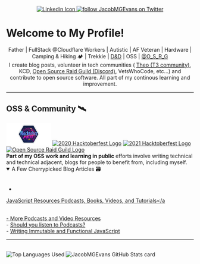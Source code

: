 <p align="center">
  <a href="https://www.linkedin.com/in/jacob-m-g-evans/"
    ><img
      alt="Linkedin Icon"
      src="https://www.freepnglogos.com/uploads/linkedin-blue-style-logo-png-0.png"
      height="20"
    />
  </a>
  <a
    href="https://twitter.com/JacobMGEvans?ref_src=twsrc%5Etfw"
    class="twitter-follow-button"
  >
    <img
      src="https://img.shields.io/twitter/follow/JacobMGEvans?style=social"
      alt="follow JacobMGEvans on Twitter"
    />
  </a>
</p>

<h1 class="text-3xl font-bold underline">Welcome to My Profile!</h1>

<center>
  Father | FullStack @Cloudflare Workers | Autistic | AF Veteran | Hardware |
  Camping & Hiking 🏕️ | Trekkie |
  <a href="http://twitch.tv/jacobmgevans">D&D</a> | OSS |
  <a href="https://twitter.com/O_S_R_G">@O_S_R_G</a>
  <br />
  I create blog posts, volunteer in tech communities (
  <a href="t3.gg/discord">Theo (T3 community)</a>, KCD,
  <a href="https://discord.gg/urQuPURusm">Open Source Raid Guild (Discord)</a>,
  VetsWhoCode, etc...) and contribute to open source software. All part of my
  continous learning and improvement.
</center>

<hr />

<h2>OSS & Community 🛰️</h2>
<span>
  <a href="https://dev.to/jacobmgevans"
    ><img
      src="https://github.com/JacobMGEvans/JacobMGEvans/raw/main/assets/hacktoberfest.png"
      alt="2019 Hacktoberfest Logo"
      height="60"
  /></a>
  <a href="https://dev.to/jacobmgevans"
    ><img
      src="https://res.cloudinary.com/practicaldev/image/fetch/s--Lojm4XAD--/c_imagga_scale,f_auto,fl_progressive,h_900,q_auto,w_1600/https://dev-to-uploads.s3.amazonaws.com/i/9g2loqfoe84qeh8qqpa4.png"
      alt="2020 Hacktoberfest Logo"
      height="60"
  /></a>
  <a href="https://dev.to/jacobmgevans"
    ><img
      src="https://res.cloudinary.com/practicaldev/image/fetch/s--S16JKqF1--/c_imagga_scale,f_auto,fl_progressive,h_420,q_auto,w_1000/https://dev-to-uploads.s3.amazonaws.com/uploads/articles/usrb72jmn6idi0121np5.png"
      alt="2021 Hacktoberfest Logo"
      height="60"
  /></a>
  <a href="https://osrg.t3.gg">
    <img
      src="https://osrg.t3.gg/assets/logo-full.svg"
      alt="Open Source Raid Guild Logo"
      height="60"
    />
  </a>
</span>
<br />
<b>Part of my OSS work and learning in public</b> efforts involve writing
technical and technical adjacent, blogs for people to benefit from, including
myself.

<details open>
  <summary>A Few Cherrypicked Blog Articles 🗃️</summary>
  <br />

  -
  <a
    href="https://dev.to/jacobmgevans/javascript-resources-podcasts-books-videos-and-tutorials-4a6e"
    >JavaScript Resources Podcasts, Books, Videos, and Tutorials</a
  >
  <br />
  -
  <a
    href="https://dev.to/jacobmgevans/more-podcasts-and-video-programming-resources-5a8k"
    >More Podcasts and Video Resources</a
  >
  <br />
  -
  <a href="https://dev.to/jacobmgevans/should-you-listen-to-podcasts-4m5j"
    >Should you listen to Podcasts?</a
  >
  <br />
  -
  <a
    href="https://dev.to/jacobmgevans/writing-immutable-javascript-why-how-3if6"
    >Writing Immutable and Functional JavaScript</a
  >
</details>

<hr />
<br />

<span>
  <img
    src="https://github-readme-stats.vercel.app/api/top-langs/?username=jacobmgevans&layout=compact"
    alt="Top Languages Used"
    height="150"
  />
  <img
    src="https://github-readme-stats.vercel.app/api?username=JacobMGEvans"
    alt="JacobMGEvans GitHub Stats card"
    height="150"
  />
</span>
